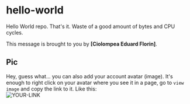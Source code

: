 # hello-world

Hello World repo. That's it. Waste of a good amount of bytes and CPU cycles.

This message is brought to you by **[Ciolompea Eduard Florin]**.

## Pic

Hey, guess what... you can also add your account avatar (image). It's enough to right click on your avatar where you see it in a page, go to `view image` and copy the link to it.
Like this:  
![YOUR-LINK](https://avatars2.githubusercontent.com/u/7242607?s=60&v=4)
